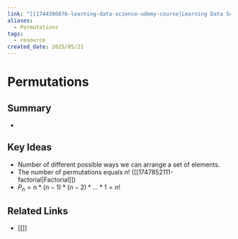 ```yaml
---
link: "[[1744386076-learning-data-science-udemy-course|Learning Data Science Udemy Course]]"
aliases:
  - Permutations
tags:
  - resource
created_date: 2025/05/21
---
```

# Permutations
## Summary
- 
## Key Ideas
- Number of different possible ways we can arrange a set of elements.
- The number of permutations equals $n!$ ([[1747852111-factorial|Factorial]])
- $P_n=n*(n-1)*(n-2)*...*1=n!$
## Related Links
- [[]]